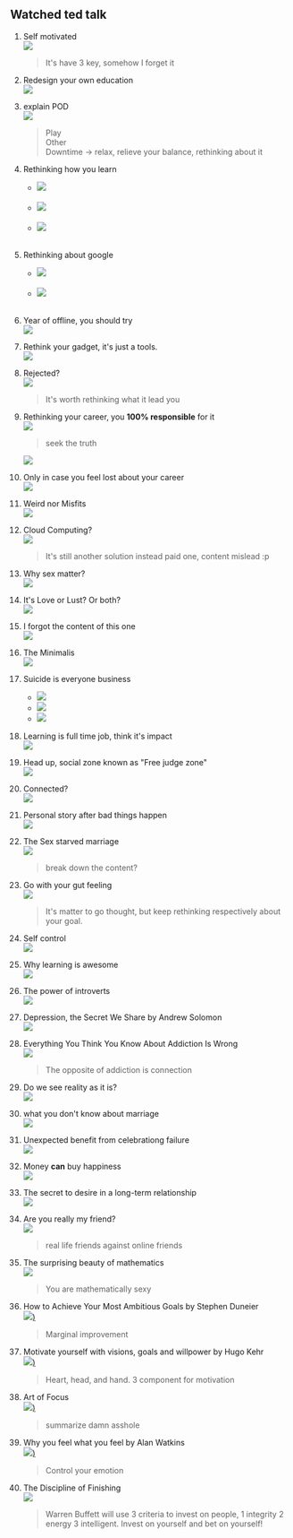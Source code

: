 ## Watched ted talk

1. Self motivated<br>
[![](https://img.youtube.com/vi/7sxpKhIbr0E/0.jpg)](https://www.youtube.com/watch?v=7sxpKhIbr0E)
   > It's have 3 key, somehow I forget it

2. Redesign your own education<br>
[![](https://img.youtube.com/vi/TUnpSYMNEhY/0.jpg)](https://www.youtube.com/watch?v=TUnpSYMNEhY)

1. explain POD<br>
[![](https://img.youtube.com/vi/1EHZAQmw2JA/0.jpg)](https://www.youtube.com/watch?v=1EHZAQmw2JA)<br>
   > Play<br>
      Other<br>
      Downtime -> relax, relieve your balance, rethinking about it

0. Rethinking how you learn<br>
   - [![](https://img.youtube.com/vi/Na8m4GPqA30/0.jpg)](https://www.youtube.com/watch?v=Na8m4GPqA30)<br><br>
   - [![](https://img.youtube.com/vi/Q5AgOGhI29Y/0.jpg)](https://www.youtube.com/watch?v=Q5AgOGhI29Y)<br><br>
   - [![](https://img.youtube.com/vi/2Yt6raj-S1M/0.jpg)](https://www.youtube.com/watch?v=2Yt6raj-S1M)<br><br>

0. Rethinking about google<br>
   - [![](https://img.youtube.com/vi/S47ZRF02Cyo/0.jpg)](https://www.youtube.com/watch?v=S47ZRF02Cyo)<br><br>
   - [![](https://img.youtube.com/vi/zzXQDXCfEcA/0.jpg)](https://www.youtube.com/watch?v=zzXQDXCfEcA)<br><br>
0. Year of offline, you should try<br>
   [![](https://img.youtube.com/vi/trVzyG4zFMU/0.jpg)](https://www.youtube.com/watch?v=trVzyG4zFMU)
0. Rethink your gadget, it's just a tools.<br>
   [![](https://img.youtube.com/vi/Pgo65s1R6TM/0.jpg)](https://www.youtube.com/watch?v=Pgo65s1R6TM)<br>

0. Rejected?<br>
[![](https://img.youtube.com/vi/dsT5eV_m7BA/0.jpg)](https://www.youtube.com/watch?v=dsT5eV_m7BA)<br>
   > It's worth rethinking what it lead you

0. Rethinking your career, you **100% responsible** for it<br>
   [![](https://img.youtube.com/vi/a7gFkUqIv1E/0.jpg)](https://www.youtube.com/watch?v=a7gFkUqIv1E)<br>
   > seek the truth

   [![](https://img.youtube.com/vi/NVPxmz_PvUw/0.jpg)](https://www.youtube.com/watch?v=NVPxmz_PvUw)<br>
0. Only in case you feel lost about your career<br>
  [![](https://img.youtube.com/vi/6MBaFL7sCb8/0.jpg)](https://www.youtube.com/watch?v=6MBaFL7sCb8)<br>
0. Weird nor Misfits<br>
     [![](https://img.youtube.com/vi/WzGkqG9BtYA/0.jpg)](https://www.youtube.com/watch?v=WzGkqG9BtYA)<br>
0. Cloud Computing?<br>
  [![](https://img.youtube.com/vi/299P2Pgvjjk/0.jpg)](https://www.youtube.com/watch?v=299P2Pgvjjk)
   > It's still another solution instead paid one, content mislead :p

0. Why sex matter?<br>
 [![](https://img.youtube.com/vi/nQcgD5DpVlQ/0.jpg)](https://www.youtube.com/watch?v=nQcgD5DpVlQ)<br>
0. It's Love or Lust? Or both?<br>
 [![](https://img.youtube.com/vi/Siru3n3zIbM/0.jpg)](https://www.youtube.com/watch?v=Siru3n3zIbM)<br>
0. I forgot the content of this one<br>
 [![](https://img.youtube.com/vi/R3FKQNSYoxw/0.jpg)](https://www.youtube.com/watch?v=R3FKQNSYoxw)<br>
0. The Minimalis<br>
   [![](https://img.youtube.com/vi/GgBpyNsS-jU/0.jpg)](https://www.youtube.com/watch?v=GgBpyNsS-jU)<br>
0. Suicide is everyone business<br>
   - [![](https://img.youtube.com/vi/XxJCRAv8X4I/0.jpg)](https://www.youtube.com/watch?v=XxJCRAv8X4I)<br>
   - [![](https://img.youtube.com/vi/FQhBQXlL1yg/0.jpg)](https://www.youtube.com/watch?v=FQhBQXlL1yg)<br>
   - [![](https://img.youtube.com/vi/sorMd2ZHWM8/0.jpg)](https://www.youtube.com/watch?v=GgBpyNsS-jU)<br>
0. Learning is full time job, think it's impact<br>
   [![](https://img.youtube.com/vi/7bB_fVDlvhc/0.jpg)](https://www.youtube.com/watch?v=7bB_fVDlvhc)<br>

0. Head up, social zone known as "Free judge zone"<br>
   [![](https://img.youtube.com/vi/QuaIMgzIOn8/0.jpg)](https://www.youtube.com/watch?v=QuaIMgzIOn8)<br>
0. Connected?<br>
[![](https://img.youtube.com/vi/D4cV8yfgNyI/0.jpg)](https://www.youtube.com/watch?v=D4cV8yfgNyI)<br>
0. Personal story after bad things happen<br>
   [![](https://img.youtube.com/vi/EOFy8hm9vRY/0.jpg)](https://www.youtube.com/watch?v=EOFy8hm9vRY)<br>

0. The Sex starved marriage<br>
[![](https://img.youtube.com/vi/Ep2MAx95m20/0.jpg)](https://www.youtube.com/watch?v=Ep2MAx95m20)
   > break down the content?

0. Go with your gut feeling<br>
[![](https://img.youtube.com/vi/KDQrMoksJ4Q/0.jpg)](https://www.youtube.com/watch?v=KDQrMoksJ4Q)
   > It's matter to go thought, but keep rethinking respectively about your goal.

0. Self control<br>
   [![](https://img.youtube.com/vi/tTb3d5cjSFI/0.jpg)](https://www.youtube.com/watch?v=tTb3d5cjSFI)<br>
0. Why learning is awesome<br>
   [![](https://img.youtube.com/vi/NgDGlcxYrhQ/0.jpg)](https://www.youtube.com/watch?v=NgDGlcxYrhQ)
0. The power of introverts<br>
   [![](https://img.youtube.com/vi/c0KYU2j0TM4/0.jpg)](https://www.youtube.com/watch?v=c0KYU2j0TM4)

0. Depression, the Secret We Share by Andrew Solomon<br>
   [![](https://img.youtube.com/vi/-eBUcBfkVCo/0.jpg)](https://www.youtube.com/watch?v=-eBUcBfkVCo)
0. Everything You Think You Know About Addiction Is Wrong<br>
[![](https://img.youtube.com/vi/PY9DcIMGxMs/0.jpg)](https://www.youtube.com/watch?v=PY9DcIMGxMs)
   > The opposite of addiction is connection

0. Do we see reality as it is?<br>
[![](https://img.youtube.com/vi/oYp5XuGYqqY/0.jpg)](https://www.youtube.com/watch?v=oYp5XuGYqqY)
0. what you don't know about marriage<br>
[![](https://img.youtube.com/vi/Y8u42OjH0ss/0.jpg)](https://www.youtube.com/watch?v=Y8u42OjH0ss)

0. Unexpected benefit from celebrationg failure<br>
 [![](https://img.youtube.com/vi/2t13Rq4oc7A/0.jpg)](https://www.youtube.com/watch?v=2t13Rq4oc7A)

0. Money **can** buy happiness<br>
 [![](https://img.youtube.com/vi/ZwGEQcFo9RE/0.jpg)](https://www.youtube.com/watch?v=ZwGEQcFo9RE)

0. The secret to desire in a long-term relationship<br>
[![](https://img.youtube.com/vi/sa0RUmGTCYY/0.jpg)](https://www.youtube.com/watch?v=sa0RUmGTCYY)

0. Are you really my friend?<br>
[![](https://img.youtube.com/vi/_y7ZgcsvMTo/0.jpg)](https://www.youtube.com/watch?v=_y7ZgcsvMTo)
    > real life friends against online friends

0. The surprising beauty of mathematics<br>
 [![](https://img.youtube.com/vi/SEiSloE1r-A/0.jpg)](https://www.youtube.com/watch?v=SEiSloE1r-A)
    > You are mathematically sexy

0. How to Achieve Your Most Ambitious Goals by Stephen Duneier<br>
  [![](https://img.youtube.com/vi/TQMbvJNRpLE/0.jpg))](https://www.youtube.com/watch?v=TQMbvJNRpLE)
   > Marginal improvement

0. Motivate yourself with visions, goals and willpower by Hugo Kehr<br>
 [![](https://img.youtube.com/vi/iuIisjRIcVI/0.jpg))](https://www.youtube.com/watch?v=iuIisjRIcVI)
   > Heart, head, and hand. 3 component for motivation

0. Art of Focus<br>
  [![](https://img.youtube.com/vi/xF80HzqvAoA/0.jpg))](https://www.youtube.com/watch?v=xF80HzqvAoA)
   > summarize damn asshole

0. Why you feel what you feel by Alan Watkins<br>
[![](https://img.youtube.com/vi/h-rRgpPbR5w/0.jpg))](https://www.youtube.com/watch?v=h-rRgpPbR5w)
   > Control your emotion

0. The Discipline of Finishing<br>
[![](https://img.youtube.com/vi/zXCiv4sc5eY/0.jpg)](https://www.youtube.com/watch?v=zXCiv4sc5eY)<br>
   > Warren Buffett will use 3 criteria to invest on people, 1 integrity 2 energy 3 intelligent. Invest on yourself and bet on yourself!

